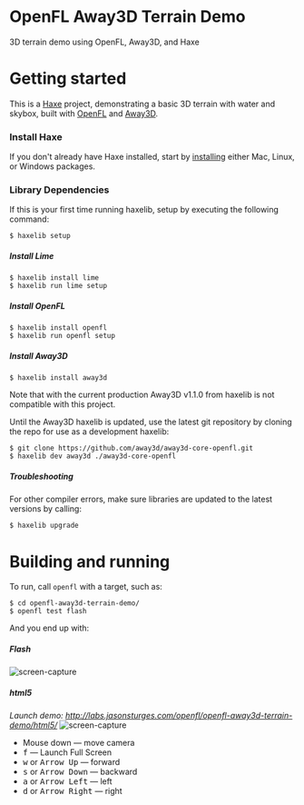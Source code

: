 # OpenFL Away3D Terrain Demo
3D terrain demo using OpenFL, Away3D, and Haxe


# Getting started

This is a [Haxe](http://haxe.org/) project, demonstrating a basic 3D terrain with water and skybox, built with [OpenFL](http://www.openfl.org/) and [Away3D](http://away3d.com/).

### Install Haxe

If you don't already have Haxe installed, start by [installing](http://haxe.org/download/) either Mac, Linux, or Windows packages.

### Library Dependencies

If this is your first time running haxelib, setup by executing the following command:

    $ haxelib setup

##### Install Lime

    $ haxelib install lime
    $ haxelib run lime setup
    
##### Install OpenFL

    $ haxelib install openfl
    $ haxelib run openfl setup
    
##### Install Away3D

    $ haxelib install away3d

Note that with the current production Away3D v1.1.0 from haxelib is not compatible with this project. 

Until the Away3D haxelib is updated, use the latest git repository by cloning the repo for use as a development haxelib:

    $ git clone https://github.com/away3d/away3d-core-openfl.git
    $ haxelib dev away3d ./away3d-core-openfl

##### Troubleshooting

For other compiler errors, make sure libraries are updated to the latest versions by calling:

    $ haxelib upgrade


# Building and running

To run, call `openfl` with a target, such as:

    $ cd openfl-away3d-terrain-demo/
    $ openfl test flash

And you end up with:

##### Flash
![screen-capture](http://labs.jasonsturges.com/openfl/openfl-away3d-terrain-demo/openfl-away3d-terrain-demo.jpg)

##### html5
_Launch demo: http://labs.jasonsturges.com/openfl/openfl-away3d-terrain-demo/html5/_
![screen-capture](http://labs.jasonsturges.com/openfl/openfl-away3d-terrain-demo/openfl-away3d-terrain-html5-demo.jpg)


- Mouse down &mdash; move camera
- <kbd>f</kbd> &mdash; Launch Full Screen
- <kbd>w</kbd> or <kbd>Arrow Up</kbd> &mdash; forward
- <kbd>s</kbd> or <kbd>Arrow Down</kbd> &mdash; backward
- <kbd>a</kbd> or <kbd>Arrow Left</kbd> &mdash; left
- <kbd>d</kbd> or <kbd>Arrow Right</kbd> &mdash; right
